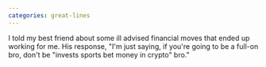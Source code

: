 ```yaml
---
categories: great-lines
---
```


I told my best friend about some ill advised financial moves that ended up working for me. His response, "I'm just saying, if you're going to be a full-on bro, don't be "invests sports bet money in crypto" bro."

